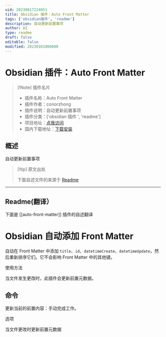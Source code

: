 ```yaml
---
uid: 20230817224051
title: Obsidian 插件：Auto Front Matter
tags: ['obsidian插件', 'readme']
description: 自动更新前置事项
author: AI
type: readme
draft: false
editable: false
modified: 20230101000000
---
```


# Obsidian 插件：Auto Front Matter

> [!Note] 插件名片
> - 插件名称：Auto Front Matter
> - 插件作者：conorzhong
> - 插件说明：自动更新前置事项
> - 插件分类：['obsidian 插件 ', 'readme']
> - 项目地址：[点我访问](https://github.com/conorzhong/obsidian-auto-front-matter)
> - 国内下载地址：[下载安装](https://pkmer.cn/products/plugin/pluginMarket/?auto-front-matter)

## 概述

自动更新前置事项

> [!tip] 原文出处
>
>下面自述文件的来源于 [Readme](https://ghproxy.net/https://raw.githubusercontent.com/conorzhong/obsidian-auto-front-matter/master/README.md)

---

## Readme(翻译）

下面是 [[auto-front-matter]] 插件的自述翻译

# Obsidian 自动添加 Front Matter

自动在 Front Matter 中添加 `title`、`id`、`datetimeCreate`、`datetimeUpdate`，然后重新排序它们。它不会影响 Front Matter 中的其他键。

使用方法

当文件发生更改时，此插件会更新前置元数据。

## 命令

更新当前的前置内容：手动完成工作。

选项

当文件更改时更新前置元数据
